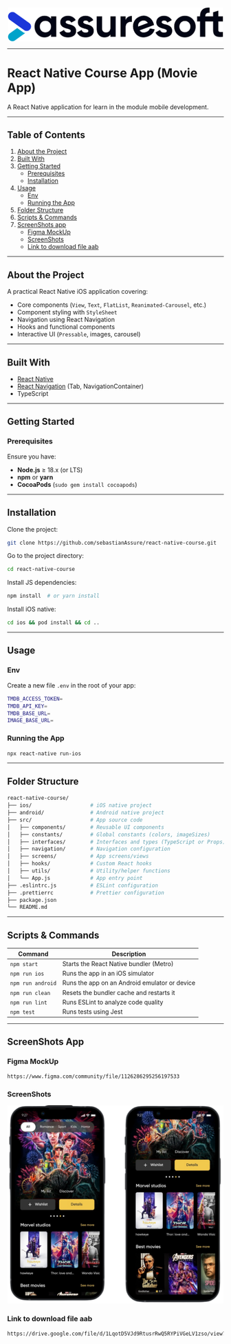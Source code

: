 <p align="center">
  <img src="images/assuresoft.png" alt="Assure Logos" title="Assure Logo" width="500" />
</p>

---

# React Native Course App (Movie App)

A React Native application for learn in the module mobile development.

---

## Table of Contents

1. [About the Project](#about-the-project)
2. [Built With](#built-with)
3. [Getting Started](#getting-started)
   - [Prerequisites](#prerequisites)
   - [Installation](#installation)
4. [Usage](#usage)
   - [Env](#env)
   - [Running the App](#running-the-app)
5. [Folder Structure](#folder-structure)
6. [Scripts & Commands](#scripts--commands)
7. [ScreenShots app](#screenshots-app)
   - [Figma MockUp](#figma-mockup)
   - [ScreenShots](#screenshots)
   - [Link to download file aab](#link-to-download-file-aab)

---

## About the Project

A practical React Native iOS application covering:
- Core components (`View`, `Text`, `FlatList`, `Reanimated-Carousel`, etc.)
- Component styling with `StyleSheet`
- Navigation using React Navigation
- Hooks and functional components
- Interactive UI (`Pressable`, images, carousel)

---

## Built With

- [React Native](https://reactnative.dev/)
- [React Navigation](https://reactnavigation.org/) (Tab, NavigationContainer)
- TypeScript

---

## Getting Started

### Prerequisites

Ensure you have:
- **Node.js** ≥ 18.x (or LTS)
- **npm** or **yarn**
- **CocoaPods** (`sudo gem install cocoapods`)

---

## Installation

Clone the project:
```bash
git clone https://github.com/sebastianAssure/react-native-course.git
```

Go to the project directory:
```bash
cd react-native-course
```

Install JS dependencies:
```bash
npm install  # or yarn install
```

Install iOS native:
```bash
cd ios && pod install && cd ..
```

---

## Usage

### Env

Create a new file `.env` in the root of your app:

```bash
TMDB_ACCESS_TOKEN=
TMDB_API_KEY=
TMDB_BASE_URL=
IMAGE_BASE_URL=
```

### Running the App

```bash
npx react-native run-ios
```

---

## Folder Structure

```bash
react-native-course/
├── ios/                   # iOS native project
├── android/               # Android native project
├── src/                   # App source code
│   ├── components/        # Reusable UI components
│   ├── constants/         # Global constants (colors, imageSizes)
│   ├── interfaces/        # Interfaces and types (TypeScript or Props)
│   ├── navigation/        # Navigation configuration
│   ├── screens/           # App screens/views
│   ├── hooks/             # Custom React hooks
│   ├── utils/             # Utility/helper functions
│   └── App.js             # App entry point
├── .eslintrc.js           # ESLint configuration
├── .prettierrc            # Prettier configuration
├── package.json
└── README.md
```

---

## Scripts & Commands


| Command              | Description                                                   |
|----------------------|---------------------------------------------------------------|
| `npm start`          | Starts the React Native bundler (Metro)                       |
| `npm run ios`        | Runs the app in an iOS simulator                              |
| `npm run android`    | Runs the app on an Android emulator or device                 |
| `npm run clean`      | Resets the bundler cache and restarts it                      |
| `npm run lint`       | Runs ESLint to analyze code quality                           |
| `npm test`           | Runs tests using Jest                                       |

---

## ScreenShots App

### Figma MockUp

```bash
https://www.figma.com/community/file/1126286295256197533
```

### ScreenShots

<p align="center">
  <img src="images/movieApp.png" alt="Mobile Apps" title="Mobile Apps" width="700" />
</p>

### Link to download file aab

```bash
https://drive.google.com/file/d/1LqotD5VJd9RtusrRwQ5RYPiVGeLV1zso/view?usp=sharing
```